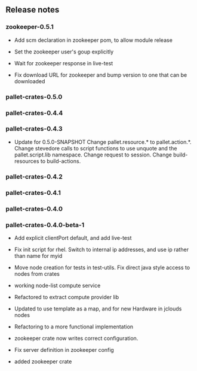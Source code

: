 ## Release notes


### zookeeper-0.5.1

- Add scm declaration in zookeeper pom, to allow module release

- Set the zookeeper user's goup explicitly

- Wait for zookeeper response in live-test

- Fix download URL for zookeeper and bump version to one that can be
  downloaded


### pallet-crates-0.5.0


### pallet-crates-0.4.4


### pallet-crates-0.4.3

- Update for 0.5.0-SNAPSHOT
  Change pallet.resource.\* to pallet.action.\*. Change stevedore calls to
  script functions to use unquote and the pallet.script.lib namespace. 
  Change request to session.  Change build-resources to build-actions.


### pallet-crates-0.4.2


### pallet-crates-0.4.1


### pallet-crates-0.4.0


### pallet-crates-0.4.0-beta-1

- Add explicit clientPort default, and add live-test

- Fix init script for rhel. Switch to internal ip addresses, and use ip
  rather than name for myid

- Move node creation for tests in test-utils. Fix direct java style access to
  nodes from crates

- working node-list compute service

- Refactored to extract compute provider lib

- Updated to use template as a map, and for new Hardware in jclouds nodes

- Refactoring to a more functional implementation

- zookeeper crate now writes correct configuration.

- Fix server definition in zookeeper config

- added zookeeper crate

